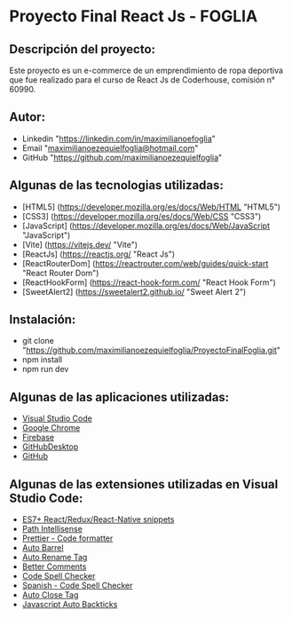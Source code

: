 # Proyecto Final React Js - FOGLIA

## Descripción del proyecto:

Este proyecto es un e-commerce de un emprendimiento de ropa deportiva que fue realizado para el curso de React Js de Coderhouse, comisión n° 60990.

## Autor:

- Linkedin "https://linkedin.com/in/maximilianoefoglia"
- Email "maximilianoezequielfoglia@hotmail.com"
- GitHub "https://github.com/maximilianoezequielfoglia"

## Algunas de las tecnologias utilizadas:

- [HTML5] (https://developer.mozilla.org/es/docs/Web/HTML "HTML5")
- [CSS3] (https://developer.mozilla.org/es/docs/Web/CSS "CSS3")
- [JavaScript] (https://developer.mozilla.org/es/docs/Web/JavaScript "JavaScript")
- [Vite] (https://vitejs.dev/ "Vite")
- [ReactJs] (https://reactjs.org/ "React Js")
- [ReactRouterDom] (https://reactrouter.com/web/guides/quick-start "React Router Dom")
- [ReactHookForm] (https://react-hook-form.com/ "React Hook Form")
- [SweetAlert2] (https://sweetalert2.github.io/ "Sweet Alert 2")

## Instalación:

- git clone "https://github.com/maximilianoezequielfoglia/ProyectoFinalFoglia.git"
- npm install
- npm run dev

## Algunas de las aplicaciones utilizadas:

- [Visual Studio Code](https://code.visualstudio.com/download "Visual Studio Code")
- [Google Chrome](https://www.google.com/intl/es-419/chrome/ "Google Chrome")
- [Firebase](https://firebase.google.com/ "Firebase")
- [GitHubDesktop](https://desktop.github.com/ "GitHub Desktop")
- [GitHub](https://github.com/ "GitHub")

## Algunas de las extensiones utilizadas en Visual Studio Code:

- [ES7+ React/Redux/React-Native snippets](https://marketplace.visualstudio.com/items?itemName=xabikos.JavaScriptSnippets "ES7+ React/Redux/React-Native snippets")
- [Path Intellisense](https://marketplace.visualstudio.com/items?itemName=christian-kohler.path-intellisense "Path Intellisense")
- [Prettier - Code formatter](https://marketplace.visualstudio.com/items?itemName=esbenp.prettier-vscode "Prettier - Code formatter")
- [Auto Barrel](https://marketplace.visualstudio.com/items?itemName=mikehanson.auto-barrel "Auto Barrel")
- [Auto Rename Tag](https://marketplace.visualstudio.com/items?itemName=formulahendry.auto-rename-tag "Auto Rename Tag")
- [Better Comments](https://marketplace.visualstudio.com/items?itemName=aaron-bond.better-comments "Better Comments")
- [Code Spell Checker](https://marketplace.visualstudio.com/items?itemName=streetsidesoftware.code-spell-checker "Code Spell Checker")
- [Spanish - Code Spell Checker](https://marketplace.visualstudio.com/items?itemName=streetsidesoftware.code-spell-checker-spanish "Spanish - Code Spell Checker")
- [Auto Close Tag](https://marketplace.visualstudio.com/items?itemName=formulahendry.auto-close-tag "Auto Close Tag")
- [Javascript Auto Backticks](https://marketplace.visualstudio.com/items?itemName=chamboug.js-auto-backticks "Javascript Auto Backticks")
